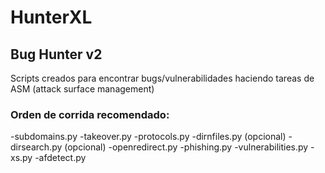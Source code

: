 # HunterXL
## Bug Hunter v2

Scripts creados para encontrar bugs/vulnerabilidades haciendo tareas de ASM (attack surface management)

### Orden de corrida recomendado:
-subdomains.py
-takeover.py
-protocols.py
-dirnfiles.py (opcional)
-dirsearch.py (opcional)
-openredirect.py
-phishing.py
-vulnerabilities.py
-xs.py
-afdetect.py
